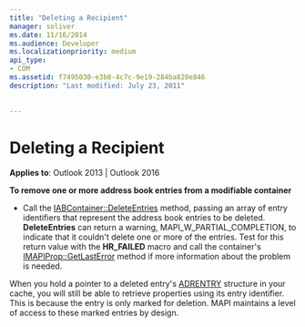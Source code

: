 ```yaml
---
title: "Deleting a Recipient"
manager: soliver
ms.date: 11/16/2014
ms.audience: Developer
ms.localizationpriority: medium
api_type:
- COM
ms.assetid: f7495030-e3b8-4c7c-9e19-284ba820e846
description: "Last modified: July 23, 2011"
 
 
---
```


# Deleting a Recipient

  
  
**Applies to**: Outlook 2013 | Outlook 2016 
  
 **To remove one or more address book entries from a modifiable container**
  
- Call the [IABContainer::DeleteEntries](iabcontainer-deleteentries.md) method, passing an array of entry identifiers that represent the address book entries to be deleted. **DeleteEntries** can return a warning, MAPI_W_PARTIAL_COMPLETION, to indicate that it couldn't delete one or more of the entries. Test for this return value with the **HR_FAILED** macro and call the container's [IMAPIProp::GetLastError](imapiprop-getlasterror.md) method if more information about the problem is needed. 
    
When you hold a pointer to a deleted entry's [ADRENTRY](adrentry.md) structure in your cache, you will still be able to retrieve properties using its entry identifier. This is because the entry is only marked for deletion. MAPI maintains a level of access to these marked entries by design. 
  

